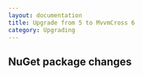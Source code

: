 ```yaml
---
layout: documentation
title: Upgrade from 5 to MvvmCross 6
category: Upgrading
---
```


## NuGet package changes

